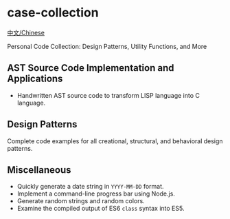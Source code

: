 # case-collection

[中文/Chinese](./README.md)

Personal Code Collection: Design Patterns, Utility Functions, and More

## AST Source Code Implementation and Applications

-   Handwritten AST source code to transform LISP language into C language.

## Design Patterns

Complete code examples for all creational, structural, and behavioral design patterns.

## Miscellaneous

-   Quickly generate a date string in `YYYY-MM-DD` format.
-   Implement a command-line progress bar using Node.js.
-   Generate random strings and random colors.
-   Examine the compiled output of ES6 `class` syntax into ES5.
